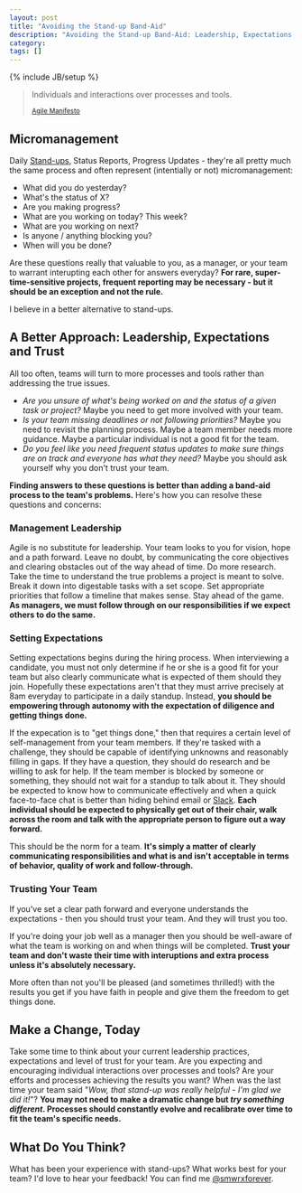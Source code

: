 ```yaml
---
layout: post
title: "Avoiding the Stand-up Band-Aid"
description: "Avoiding the Stand-up Band-Aid: Leadership, Expectations and Trust"
category: 
tags: []
---
```

{% include JB/setup %}

<blockquote>
	<p>Individuals and interactions over processes and tools.</p>
	<small><a href="http://agilemanifesto.org" target="_blank">Agile Manifesto</a></small>
</blockquote>

Micromanagement
---------------
Daily [Stand-ups](https://en.wikipedia.org/wiki/Stand-up_meeting), Status Reports, Progress Updates - they're all pretty much the same process and often represent (intentially or not) micromanagement:

 - What did you do yesterday?
 - What's the status of X?
 - Are you making progress?
 - What are you working on today? This week?
 - What are you working on next?
 - Is anyone / anything blocking you?
 - When will you be done?

Are these questions really that valuable to you, as a manager, or your team to warrant interupting each other for answers everyday? **For rare, super-time-sensitive projects, frequent reporting may be necessary - but it should be an exception and not the rule.**

I believe in a better alternative to stand-ups.


A Better Approach: Leadership, Expectations and Trust
-----------------------------------------------------
All too often, teams will turn to more processes and tools rather than addressing the true issues.

 - *Are you unsure of what's being worked on and the status of a given task or project?* Maybe you need to get more involved with your team.
 - *Is your team missing deadlines or not following priorities?* Maybe you need to revisit the planning process. Maybe a team member needs more guidance. Maybe a particular individual is not a good fit for the team.
 - *Do you feel like you need frequent status updates to make sure things are on track and everyone has what they need?* Maybe you should ask yourself why you don't trust your team. 

**Finding answers to these questions is better than adding a band-aid process to the team's problems.** Here's how you can resolve these questions and concerns:


### Management Leadership
Agile is no substitute for leadership. Your team looks to you for vision, hope and a path forward. Leave no doubt, by communicating the core objectives and clearing obstacles out of the way ahead of time. Do more research. Take the time to understand the true problems a project is meant to solve. Break it down into digestable tasks with a set scope. Set appropriate priorities that follow a timeline that makes sense. Stay ahead of the game. **As managers, we must follow through on our responsibilities if we expect others to do the same.**


### Setting Expectations
Setting expectations begins during the hiring process. When interviewing a candidate, you must not only determine if he or she is a good fit for your team but also clearly communicate what is expected of them should they join. Hopefully these expectations aren't that they must arrive precisely at 8am everyday to participate in a daily standup. Instead, **you should be empowering through autonomy with the expectation of diligence and getting things done.**

If the expecation is to "get things done," then that requires a certain level of self-management from your team members. If they're tasked with a challenge, they should be capable of identifying unknowns and reasonably filling in gaps. If they have a question, they should do research and be willing to ask for help. If the team member is blocked by someone or something, they should not wait for a standup to talk about it. They should be expected to know how to communicate effectively and when a quick face-to-face chat is better than hiding behind email or [Slack](https://slack.com). **Each individual should be expected to physically get out of their chair, walk across the room and talk with the appropriate person to figure out a way forward.**

This should be the norm for a team. **It's simply a matter of clearly communicating responsibilities and what is and isn't acceptable in terms of behavior, quality of work and follow-through.**


### Trusting Your Team
If you've set a clear path forward and everyone understands the expectations - then you should trust your team. And they will trust you too.

If you're doing your job well as a manager then you should be well-aware of what the team is working on and when things will be completed. **Trust your team and don't waste their time with interuptions and extra process unless it's absolutely necessary.**

More often than not you'll be pleased (and sometimes thrilled!) with the results you get if you have faith in people and give them the freedom to get things done.


Make a Change, Today
--------------------
Take some time to think about your current leadership practices, expectations and level of trust for your team. Are you expecting and encouraging individual interactions over processes and tools? Are your efforts and processes achieving the results you want? When was the last time your team said "*Wow, that stand-up was really helpful - I'm glad we did it!*"? **You may not need to make a dramatic change but *try something different*. Processes should constantly evolve and recalibrate over time to fit the team's specific needs.**

What Do You Think?
------------------
What has been your experience with stand-ups? What works best for your team? I'd love to hear your feedback! You can find me [@smwrxforever](http://twitter.com/smwrxforever).
